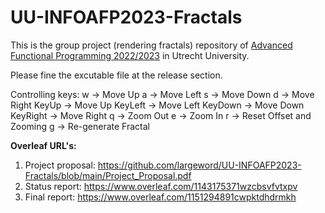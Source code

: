 # UU-INFOAFP2023-Fractals
This is the group project (rendering fractals) repository of [Advanced Functional Programming 2022/2023](https://www.cs.uu.nl/docs/vakken/afp/project.html) in Utrecht University.

Please fine the excutable file at the release section.

Controlling keys: 
                 w -> Move Up
                 a -> Move Left
                 s -> Move Down
                 d -> Move Right
                 KeyUp -> Move Up
                 KeyLeft -> Move Left
                 KeyDown -> Move Down
                 KeyRight -> Move Right
                 q -> Zoom Out
                 e -> Zoom In
                 r -> Reset Offset and Zooming
                 g -> Re-generate Fractal
                 
**Overleaf URL's:**
  1. Project proposal: https://github.com/largeword/UU-INFOAFP2023-Fractals/blob/main/Project_Proposal.pdf
  2. Status report: https://www.overleaf.com/1143175371wzcbsvfvtxpv
  3. Final report: https://www.overleaf.com/1151294891cwpktdhdrmkh
